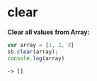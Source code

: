 # clear

**Clear all values from Array:**

```javascript
var array = [1, 2, 3]
sb.clear(array);
console.log(array)
```

```text
-> []
```

